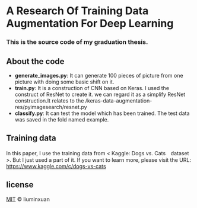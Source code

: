 # A Research Of Training Data Augmentation For Deep Learning

### This is the source code of my graduation thesis.

## About the code

- **generate_images.py**: It can generate 100 pieces of picture from one picture with doing some basic shift on it.
- **train.py**: It is a construction of CNN based on Keras. I used the construct of ResNet to create it. we can regard it as a simplify ResNet construction.It relates to the /keras-data-augmentation-res/pyimagesearch/resnet.py
- **classify.py**: It can test the model which has been trained. The test data was saved in the fold named example.

## Training data

In this paper, I use the training data from < Kaggle: Dogs vs. Cats　dataset >. But I just used a part of it. If you want to learn more, please visit the URL: https://www.kaggle.com/c/dogs-vs-cats
 
## license
[MIT](https://choosealicense.com/licenses/mit/) © liuminxuan
